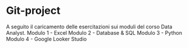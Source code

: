# Git-project

A seguito il caricamento delle esercitazioni sui moduli del corso Data Analyst.
Modulo 1 - Excel
Modulo 2 - Database & SQL
Modulo 3 - Python
Modulo 4 - Google Looker Studio
